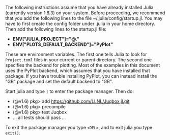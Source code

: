The following instructions assume that you have already installed Julia (currently version 1.6.3) on your system. Before proceeding, we recommend that you add the following lines to the file ~/.julia/config/startup.jl. You may have to first create the config folder under .julia in your home directory. Then add the following lines to the startup.jl file:

- **ENV["JULIA_PROJECT"]="@."**
- **ENV["PLOTS_DEFAULT_BACKEND"]="PyPlot"**

These are environment variables. The first one tells Julia to look for `Project.toml` files in your current or parent directory. The second one specifies the backend for plotting. Most of the examples in this document uses the PyPlot backend, which assumes that you have installed that package. If you have trouble installing PyPlot, you can instead install the "GR" package and set the default backend to "GR".

Start julia and type `]` to enter the package manager. Then do:
- (@v1.6) pkg> add  https://github.com/LLNL/Juqbox.jl.git
- (@v1.6) pkg> precompile
- (@v1.6) pkg> test Juqbox
- ... all tests should pass ...

To exit the package manager you type `<DEL>`, and to exit julia you type `exit()`.
